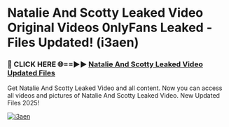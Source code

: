 # Natalie And Scotty Leaked Video Original Videos 0nlyFans Leaked - Files Updated! (i3aen)

<h3>🔴 CLICK HERE 🌐==►► <a href="https://tinyurl.com/2wckxsce" rel="nofollow">Natalie And Scotty Leaked Video Updated Files</a></h3>

Get Natalie And Scotty Leaked Video and all content. Now you can access all videos and pictures of Natalie And Scotty Leaked Video. New Updated Files 2025!

[![i3aen](https://i.imgur.com/AFduVYN.gif)](https://tinyurl.com/2wckxsce)
